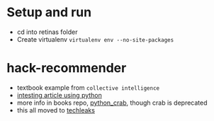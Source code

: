 

# Setup and run
* cd into retinas folder
* Create virtualenv `virtualenv env --no-site-packages`

# hack-recommender

* textbook example from `collective intelligence`
* [intesting article using python](https://www.analyticsvidhya.com/blog/2016/06/quick-guide-build-recommendation-engine-python/)
* more info in books repo, [python_crab](https://bitbucket.org/Niarfe/book-sample-code/src/8e865094425b37ee2fde78dd0c3bb013e0b3bae0/blogs/python_crab/?at=master), though crab is deprecated 
* this all moved to [techleaks](https://github.com/HGData/techleaks/tree/master/textbook_example)
